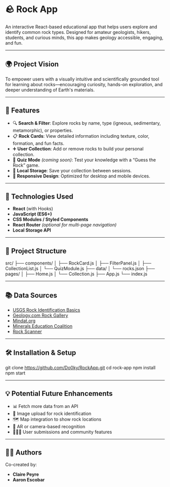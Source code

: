 # 🪨 Rock App

An interactive React-based educational app that helps users explore and identify common rock types.
Designed for amateur geologists, hikers, students, and curious minds, this app makes geology accessible, engaging, and fun.

---

## 🌍 Project Vision

To empower users with a visually intuitive and scientifically grounded tool for learning about rocks—encouraging curiosity, hands-on exploration, and deeper understanding of Earth's materials.

---

## 🚀 Features

- 🔍 **Search & Filter**: Explore rocks by name, type (igneous, sedimentary, metamorphic), or properties.
- 📋 **Rock Cards**: View detailed information including texture, color, formation, and fun facts.
- ➕ **User Collection**: Add or remove rocks to build your personal collection.
- 🧠 **Quiz Mode** *(coming soon)*: Test your knowledge with a “Guess the Rock” game.
- 💾 **Local Storage**: Save your collection between sessions.
- 🎨 **Responsive Design**: Optimized for desktop and mobile devices.

---

## 🧪 Technologies Used

- **React** (with Hooks)
- **JavaScript (ES6+)**
- **CSS Modules / Styled Components**
- **React Router** *(optional for multi-page navigation)*
- **Local Storage API**

---

## 📁 Project Structure

src/ 
├── components/ 
│ ├── RockCard.js 
│ ├── FilterPanel.js 
│ ├── CollectionList.js 
│ └── QuizModule.js 
├── data/ 
│ └── rocks.json 
├── pages/ 
│ ├── Home.js 
│ └── Collection.js 
├── App.js 
└── index.js

---

## 📚 Data Sources

- [USGS Rock Identification Basics](https://www.usgs.gov/special-topic/education/rock-identification)
- [Geology.com Rock Gallery](https://geology.com/rocks/)
- [Mindat.org](https://www.mindat.org/)
- [Minerals Education Coalition](https://mineralseducationcoalition.org/minerals-database/)
- [Rock Scanner](https://www.rockscanner.com/rocks)

---

## 🛠️ Installation & Setup

git clone https://github.com/Do0ky/RockApp.git
cd rock-app
npm install
npm start

---

## 💡 Potential Future Enhancements
- 📊 Fetch more data from an API
- 📸 Image upload for rock identification
- 🗺️ Map integration to show rock locations
- 🧭 AR or camera-based recognition
- 🧑‍🤝‍🧑 User submissions and community features

---

## 👨‍💻 Authors
Co-created by:
- **Claire Peyre**  
- **Aaron Escobar**  